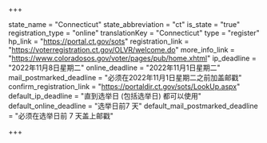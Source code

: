 +++

state_name = "Connecticut"
state_abbreviation = "ct"
is_state = "true"
registration_type = "online"
translationKey = "Connecticut"
type = "register"
hp_link = "https://portal.ct.gov/sots"
registration_link = "https://voterregistration.ct.gov/OLVR/welcome.do"
more_info_link = "https://www.coloradosos.gov/voter/pages/pub/home.xhtml"
ip_deadline = "2022年11月8日星期二"
online_deadline = "2022年11月1日星期二"
mail_postmarked_deadline = "必须在2022年11月1日星期二之前加盖邮戳"
confirm_registration_link = "https://portaldir.ct.gov/sots/LookUp.aspx"
default_ip_deadline = "直到选举日 (包括选举日) 都可以使用"
default_online_deadline = "选举日前7 天"
default_mail_postmarked_deadline = "必须在选举日前 7 天盖上邮戳"

+++